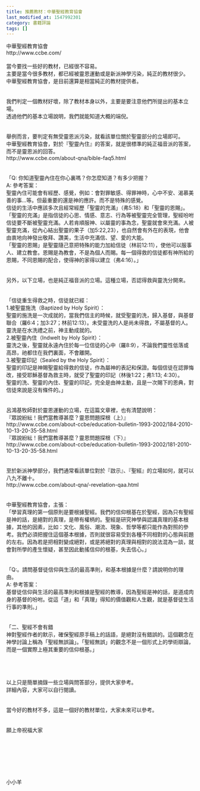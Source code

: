 ```yaml
---
title: 推薦教材：中華聖經教育協會
last_modified_at: 1547992301
category: 書籍評論
tags: []
---
```


<p>中華聖經教育協會<br/>http://www.ccbe.com/<br/><!--more--><br/>當今要找一些好的教材，已經很不容易。<br/>主要是當今很多教材，都已經被靈恩運動或是新派神學污染，純正的教材很少。<br/>中華聖經教育協會，是目前還算是相當純正的教材提供者。<br/><br/><br/>我們判定一個教材好壞，除了教材本身以外，主要是要注意他們所提出的基本立場。<br/>透過他們的基本立場說明，我們就能知道大概的端倪。<br/><br/><br/>舉例而言，要判定有無受靈恩派污染，就看該單位關於聖靈部分的立場即可。<br/>中華聖經教育協會，對於『聖靈內住』的答案，就是很標準的純正福音派的答案，而不是靈恩派的回答。<br/>http://www.ccbe.com/about-qna/bible-faq5.html<br/><br/><br/>「Q: 你知道聖靈內住在你心裏嗎？你怎麼知道？有多少把握？<br/>A: 參考答案：<br/>聖靈內住可能會有經歷、感覺，例如：會對罪敏感、得罪神時，心中不安、渴慕美善的事…等。但最重要的還是神的應許。而不是特殊的感覺。<br/>      信徒的生活中應該多次且經常經歷「聖靈的充滿」（弗5:18）和「聖靈的恩賜」。「聖靈的充滿」是指信徒的心思、情感、意志、行為等被聖靈完全管理，聖經吩咐信徒要不斷被聖靈充滿。人若肯順服神、以屬靈的事為念，聖靈就會來充滿。人被聖靈充滿，從內心結出聖靈的果子（加5:22,23），也自然會有外在的表現，他會由衷地向神發出敬拜、讚美，生活中充滿信、望、愛的大能。<br/>      「聖靈的恩賜」是聖靈隨己意把特殊的能力加給信徒（林前12:11），使他可以服事人、建立教會。恩賜是為教會，不是為個人而賜。每一個得救的信徒都有神所給的恩賜，不同恩賜的配合，使得神的家得以建立（弗4:16）。」<br/><br/><br/>另外，以下立場，也是純正福音派的立場。這種立場，否認得救與靈洗分開來。<br/><br/><br/>「信徒重生得救之時，信徒就已經：<br/>1.被聖靈施洗（Baptized by Holy Spirit）：<br/>聖靈的施洗是一次成就的，當我們信主的時候，就受聖靈的洗，歸入基督，與基督聯合（羅6:4；加3:27；林前12:13）。未受靈洗的人是尚未得救，不屬基督的人。靈洗是在水洗禮之前，神主動成就的。<br/>2.被聖靈內住（Indwelt by Holy Spirit）：<br/>靈洗之後，聖靈就永遠內住於每一位信徒的心中（羅8:9），不論我們靈性低落或高昂，祂都住在我們裏面，不會離開。<br/>3.被聖靈印記（Sealed by the Holy Spirit）：<br/>聖靈的印記是神賜聖靈給得救的信徒，作為屬神的表記和保證。每個信徒在認罪悔改，接受耶穌基督為救主時，就受了聖靈的印記（林後1:22；弗1:13; 4:30）。<br/>聖靈的洗、聖靈的內住、聖靈的印記，完全是由神主動，且是一次賜下的恩典，對信徒來說是沒有條件的。」<br/><br/><br/>呂鴻基牧師對於靈恩運動的立場，在這篇文章裡，也有清楚說明：<br/>『眾說紛紜！我們當教導甚麼？靈恩問題探根（上）』<br/>http://www.ccbe.com/about-ccbe/education-bulletin-1993-2002/184-2010-10-13-20-35-58.html<br/>『眾說紛紜！我們當教導甚麼？靈恩問題探根（下）』<br/>http://www.ccbe.com/about-ccbe/education-bulletin-1993-2002/181-2010-10-13-20-35-58.html<br/><br/><br/>至於新派神學部分，我們通常看該單位對於『啟示』、『聖經』的立場如何，就可以八九不離十。<br/>http://www.ccbe.com/about-qna/-revelation-qaa.html<br/><br/><br/>中華聖經教育協會，主張：<br/>「學習真理的第一個原則是要根據聖經。我們的信仰根基在於聖經，因為只有聖經是神的話，是絕對的真理，是帶有權柄的。聖經是研究神學與認識真理的基本根據，其他的因素，比如：文化、風俗、潮流、現象、哲學等都只能作為對照的參考。我們必須把握住這個基本根據，否則就很容易受到各種不同相對的心態與前題的左右。因為若是把相對變成絕對，或是將絕對的真理與相對的說法混為一談，就會對所學的產生懷疑，甚至因此動搖信仰的根基，失去信心。」<br/><br/><br/>「Q:。請問基督徒信仰與生活的最高準則，和基本根據是什麼？請說明你的理由。<br/>A: 參考答案：<br/>基督徒信仰與生活的最高準則和根據是聖經的教導，因為聖經是神的話，是道成肉身的基督的吩咐。從這「道」和「真理」得知的價值觀和人生觀，就是基督徒生活行事的準則。」<br/><br/><br/>「二、聖經不會有錯<br/>      神對聖經作者的默示，確保聖經原手稿上的話語，是絕對沒有錯誤的。這個觀念在神學討論上稱為「聖經無誤論」。「聖經無誤」的觀念不是一個形式上的學術辯論，而是一個實際上極其重要的信仰根基。」<br/><br/><br/><br/><br/>以上只是簡單摘錄一些立場與問答部分，提供大家參考。<br/>詳細內容，大家可以自行閱讀。<br/><br/><br/>當今好的教材不多，這是一個好的教材單位，大家未來可以參考。<br/><br/><br/>願上帝祝福大家<br/><br/><br/><br/><br/><br/><br/><br/>小小羊<br/><br/><br/><br/><br/><br/><br/><br/><br/></p>